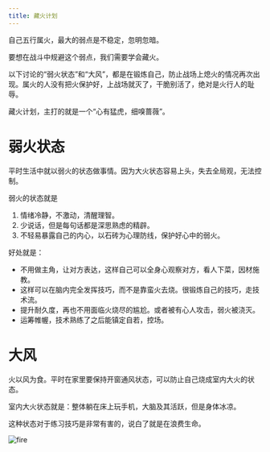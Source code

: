 ```yaml
---
title: 藏火计划
---
```


自己五行属火，最大的弱点是不稳定，忽明忽暗。

要想在战斗中规避这个弱点，我们需要学会藏火。

以下讨论的“弱火状态”和“大风”，都是在锻炼自己，防止战场上熄火的情况再次出现。属火的人没有把火保护好，上战场就灭了，干脆别活了，绝对是火行人的耻辱。

藏火计划，主打的就是一个“心有猛虎，细嗅蔷薇”。

# 弱火状态

平时生活中就以弱火的状态做事情。因为大火状态容易上头，失去全局观，无法控制。

弱火的状态就是

1. 情绪冷静，不激动，清醒理智。
2. 少说话，但是每句话都是深思熟虑的精辟。
3. 不轻易暴露自己的内心，以石砖为心理防线，保护好心中的弱火。

好处就是：

- 不用做主角，让对方表达，这样自己可以全身心观察对方，看人下菜，因材施教。
- 这样可以在脑内完全发挥技巧，而不是靠蛮火去烧。很锻炼自己的技巧，走技术流。
- 提升耐久度，再也不用面临火烧尽的尴尬。或者被有心人攻击，弱火被浇灭。
- 运筹帷幄，技术熟练了之后能镇定自若，控场。

# 大风

火以风为食。平时在家里要保持开窗通风状态，可以防止自己烧成室内大火的状态。

室内大火状态就是：整体躺在床上玩手机，大脑及其活跃，但是身体冰凉。

这种状态对于练习技巧是非常有害的，说白了就是在浪费生命。

![fire](/res/img/fire.jpeg)
